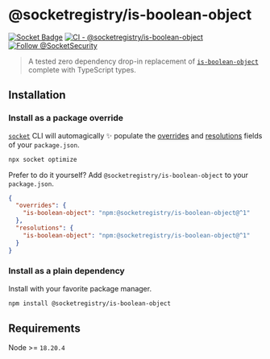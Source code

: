 # @socketregistry/is-boolean-object

[![Socket Badge](https://socket.dev/api/badge/npm/package/@socketregistry/is-boolean-object)](https://socket.dev/npm/package/@socketregistry/is-boolean-object)
[![CI - @socketregistry/is-boolean-object](https://github.com/SocketDev/socket-registry-js/actions/workflows/test.yml/badge.svg)](https://github.com/SocketDev/socket-registry-js/actions/workflows/test.yml)
[![Follow @SocketSecurity](https://img.shields.io/twitter/follow/SocketSecurity?style=social)](https://twitter.com/SocketSecurity)

> A tested zero dependency drop-in replacement of
> [`is-boolean-object`](https://socket.dev/npm/package/is-boolean-object)
> complete with TypeScript types.

## Installation

### Install as a package override

[`socket`](https://socket.dev/npm/package/socket) CLI will automagically
:sparkles: populate the
[overrides](https://docs.npmjs.com/cli/v9/configuring-npm/package-json#overrides)
and [resolutions](https://yarnpkg.com/configuration/manifest#resolutions) fields
of your `package.json`.

```sh
npx socket optimize
```

Prefer to do it yourself? Add `@socketregistry/is-boolean-object` to your
`package.json`.

```json
{
  "overrides": {
    "is-boolean-object": "npm:@socketregistry/is-boolean-object@^1"
  },
  "resolutions": {
    "is-boolean-object": "npm:@socketregistry/is-boolean-object@^1"
  }
}
```

### Install as a plain dependency

Install with your favorite package manager.

```sh
npm install @socketregistry/is-boolean-object
```

## Requirements

Node >= `18.20.4`
